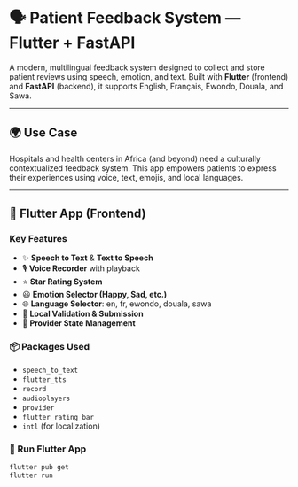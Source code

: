 # 🗣️ Patient Feedback System — Flutter + FastAPI

A modern, multilingual feedback system designed to collect and store patient reviews using speech, emotion, and text. Built with **Flutter** (frontend) and **FastAPI** (backend), it supports English, Français, Ewondo, Douala, and Sawa.

---

## 🌍 Use Case

Hospitals and health centers in Africa (and beyond) need a culturally contextualized feedback system. This app empowers patients to express their experiences using voice, text, emojis, and local languages.

---

## 📱 Flutter App (Frontend)

### Key Features

- ✨ **Speech to Text** & **Text to Speech**
- 🎙️ **Voice Recorder** with playback
- ⭐ **Star Rating System**
- 😃 **Emotion Selector (Happy, Sad, etc.)**
- 🌐 **Language Selector**: en, fr, ewondo, douala, sawa
- 📄 **Local Validation & Submission**
- 🧠 **Provider State Management**

### 📦 Packages Used

- `speech_to_text`
- `flutter_tts`
- `record`
- `audioplayers`
- `provider`
- `flutter_rating_bar`
- `intl` (for localization)

### 🚀 Run Flutter App

```bash
flutter pub get
flutter run
